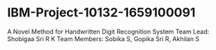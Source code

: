 # IBM-Project-10132-1659100091
A Novel Method for Handwritten Digit Recognition System
Team Lead: Shobigaa Sri R K
Team Members: Sobika S, Gopika Sri R, Akhilan S 
